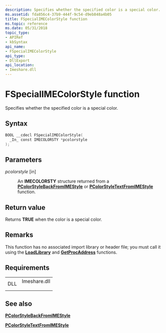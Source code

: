 ```yaml
---
description: Specifies whether the specified color is a special color.
ms.assetid: fda856c4-37b9-444f-9c54-d9eb848a4b05
title: FSpecialIMEColorStyle function
ms.topic: reference
ms.date: 05/31/2018
topic_type: 
- APIRef
- kbSyntax
api_name: 
- FSpecialIMEColorStyle
api_type: 
- DllExport
api_location: 
- Imeshare.dll
---
```


# FSpecialIMEColorStyle function

Specifies whether the specified color is a special color.

## Syntax


```C++
BOOL __cdecl FSpecialIMEColorStyle(
  _In_ const IMECOLORSTY *pcolorstyle
);
```



## Parameters

<dl> <dt>

*pcolorstyle* \[in\]
</dt> <dd>

An **IMECOLORSTY** structure returned from a [**PColorStyleBackFromIMEStyle**](pcolorstylebackfromimestyle.md) or [**PColorStyleTextFromIMEStyle**](pcolorstyletextfromimestyle.md) function.

</dd> </dl>

## Return value

Returns **TRUE** when the color is a special color.

## Remarks

This function has no associated import library or header file; you must call it using the [**LoadLibrary**](/windows/win32/api/libloaderapi/nf-libloaderapi-loadlibrarya) and [**GetProcAddress**](/windows/win32/api/libloaderapi/nf-libloaderapi-getprocaddress) functions.

## Requirements



|                |                                                                                         |
|----------------|-----------------------------------------------------------------------------------------|
| DLL<br/> | <dl> <dt>Imeshare.dll</dt> </dl> |



## See also

<dl> <dt>

[**PColorStyleBackFromIMEStyle**](pcolorstylebackfromimestyle.md)
</dt> <dt>

[**PColorStyleTextFromIMEStyle**](pcolorstyletextfromimestyle.md)
</dt> </dl>

 

 
